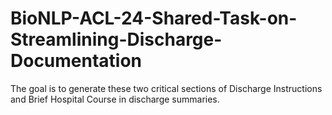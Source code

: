 # BioNLP-ACL-24-Shared-Task-on-Streamlining-Discharge-Documentation
The goal is to generate these two critical sections of Discharge Instructions and Brief Hospital Course in discharge summaries.
